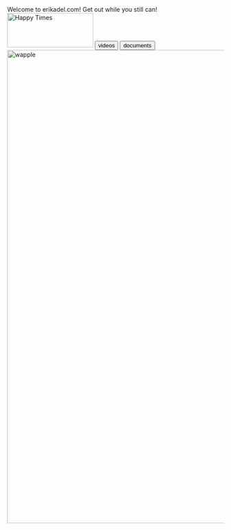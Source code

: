 <body> Welcome to erikadel.com! Get out while you still can!</body>
<br>
<body>
<img src="https://t4.ftcdn.net/jpg/01/15/20/75/360_F_115207580_US2etunH78I7iMYHOoNVvxQTCIdoPdRj.jpg" alt="Happy Times" width="200" height="80">
</body>
<a href='videos'><button>videos</button></a>
<a href='documents'><button>documents</button></a>
<br>
<body>
<img src="https://preview.redd.it/vex8lr77cxd81.jpg?width=960&crop=smart&auto=webp&s=17fd6c533d05c548d478f782a68a0958d28fec6f" alt="wapple" width="1330" height="1100">
</body>
